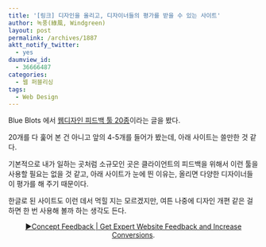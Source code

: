 ```yaml
---
title: '[링크] 디자인을 올리고, 디자이너들의 평가를 받을 수 있는 사이트'
author: 녹풍(綠風, Windgreen)
layout: post
permalink: /archives/1887
aktt_notify_twitter:
  - yes
daumview_id:
  - 36666487
categories:
  - 웹 퍼블리싱
tags:
  - Web Design
---
```

Blue Blots 에서 [웹디자인 피드백 툴 20종][1]이라는 글을 봤다.

20개를 다 훑어 본 건 아니고 앞의 4-5개를 들어가 봤는데, 아래 사이트는 쓸만한 것 같다.

기본적으로 내가 일하는 곳처럼 소규모인 곳은 클라이언트의 피드백을 위해서 이런 툴을 사용할 필요는 없을 것 같고, 아래 사이트가 눈에 띈 이유는, 올리면 다양한 디자이너들이 평가를 해 주기 때문이다.

한글로 된 사이트도 이런 데서 먹힐 지는 모르겠지만, 여튼 나중에 디자인 개편 같은 걸 하면 한 번 사용해 볼까 하는 생각도 든다.

<p style="text-align: center;">
  <a href="http://www.conceptfeedback.com/">▶Concept Feedback | Get Expert Website Feedback and Increase Conversions</a>.
</p>

 [1]: http://blueblots.com/tools/web-design-feedback-tools/